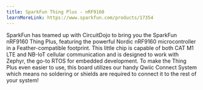 ```yaml
---
title: SparkFun Thing Plus - nRF9160
learnMoreLink: https://www.sparkfun.com/products/17354
---
```


SparkFun has teamed up with CircuitDojo to bring you the SparkFun nRF9160 Thing
Plus, featuring the powerful Nordic nRF9160 microcontroller in a
Feather-compatible footprint. This little chip is capable of both CAT M1 LTE and
NB-IoT cellular communication and is designed to work with Zephyr, the go-to
RTOS for embedded development. To make the Thing Plus even easier to use, this
board utilizes our handy Qwiic Connect System which means no soldering or
shields are required to connect it to the rest of your system!
